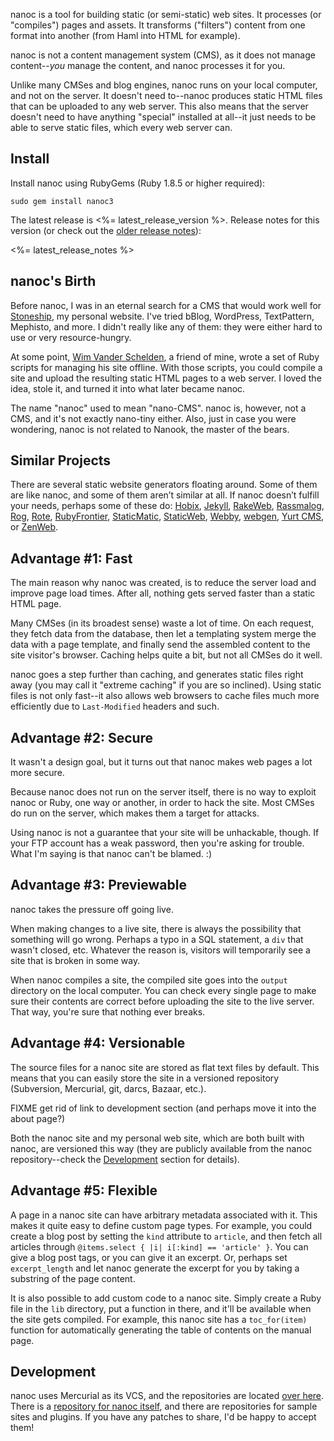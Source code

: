 nanoc is a tool for building static (or semi-static) web sites. It processes (or "compiles") pages and assets. It transforms ("filters") content from one format into another (from Haml into HTML for example).

nanoc is not a content management system (CMS), as it does not manage content--*you* manage the content, and nanoc processes it for you.

Unlike many CMSes and blog engines, nanoc runs on your local computer, and not on the server. It doesn't need to--nanoc produces static HTML files that can be uploaded to any web server. This also means that the server doesn't need to have anything "special" installed at all--it just needs to be able to serve static files, which every web server can.

Install
-------

Install nanoc using RubyGems (Ruby 1.8.5 or higher required):

	sudo gem install nanoc3

The latest release is <%= latest_release_version %>. Release notes for this version (or check out the [older release notes](/about/release-notes/)):

<%= latest_release_notes %>

nanoc's Birth
-------------

Before nanoc, I was in an eternal search for a CMS that would work well for [Stoneship](http://stoneship.org/), my personal website. I've tried bBlog, WordPress, TextPattern, Mephisto, and more. I didn't really like any of them: they were either hard to use or very resource-hungry.

At some point, [Wim Vander Schelden](http://fixnum.org/), a friend of mine, wrote a set of Ruby scripts for managing his site offline. With those scripts, you could compile a site and upload the resulting static HTML pages to a web server. I loved the idea, stole it, and turned it into what later became nanoc.

The name "nanoc" used to mean "nano-CMS". nanoc is, however, not a CMS, and it's not exactly nano-tiny either. Also, just in case you were wondering, nanoc is not related to Nanook, the master of the bears.

Similar Projects
----------------

There are several static website generators floating around. Some of them are like nanoc, and some of them aren’t similar at all. If nanoc doesn’t fulfill your needs, perhaps some of these do: [Hobix](http://hobix.com/), [Jekyll](http://github.com/mojombo/jekyll), [RakeWeb](http://rubyforge.org/projects/rakeweb/), [Rassmalog](http://rassmalog.rubyforge.org/), [Rog](http://rog.rubyforge.org/), [Rote](http://rote.rubyforge.org/), [RubyFrontier](http://www.apeth.com/RubyFrontierDocs/default.html), [StaticMatic](http://rubyforge.org/projects/staticmatic/), [StaticWeb](http://staticweb.rubyforge.org/), [Webby](http://webby.rubyforge.org/), [webgen](http://webgen.rubyforge.org/), [Yurt CMS](http://yurtcms.roberthahn.ca/), or [ZenWeb](http://www.zenspider.com/ZSS/Products/ZenWeb/).

Advantage #1: Fast
------------------

The main reason why nanoc was created, is to reduce the server load and improve page load times. After all, nothing gets served faster than a static HTML page.

Many CMSes (in its broadest sense) waste a lot of time. On each request, they fetch data from the database, then let a templating system merge the data with a page template, and finally send the assembled content to the site visitor's browser. Caching helps quite a bit, but not all CMSes do it well.

nanoc goes a step further than caching, and generates static files right away (you may call it "extreme caching" if you are so inclined). Using static files is not only fast--it also allows web browsers to cache files much more efficiently due to `Last-Modified` headers and such.

Advantage #2: Secure
--------------------

It wasn't a design goal, but it turns out that nanoc makes web pages a lot more secure.

Because nanoc does not run on the server itself, there is no way to exploit nanoc or Ruby, one way or another, in order to hack the site. Most CMSes do run on the server, which makes them a target for attacks.

Using nanoc is not a guarantee that your site will be unhackable, though. If your FTP account has a weak password, then you're asking for trouble. What I'm saying is that nanoc can't be blamed. :)

Advantage #3: Previewable
-------------------------

nanoc takes the pressure off going live.

When making changes to a live site, there is always the possibility that something will go wrong. Perhaps a typo in a SQL statement, a `div` that wasn't closed, etc. Whatever the reason is, visitors will temporarily see a site that is broken in some way.

When nanoc compiles a site, the compiled site goes into the `output` directory on the local computer. You can check every single page to make sure their contents are correct before uploading the site to the live server. That way, you're sure that nothing ever breaks.

Advantage #4: Versionable
-------------------------

The source files for a nanoc site are stored as flat text files by default. This means that you can easily store the site in a versioned repository (Subversion, Mercurial, git, darcs, Bazaar, etc.).

FIXME get rid of link to development section (and perhaps move it into the about page?)

Both the nanoc site and my personal web site, which are both built with nanoc, are versioned this way (they are publicly available from the nanoc repository--check the [Development](#development) section for details).

Advantage #5: Flexible
----------------------

A page in a nanoc site can have arbitrary metadata associated with it. This makes it quite easy to define custom page types. For example, you could create a blog post by setting the `kind` attribute to `article`, and then fetch all articles through `@items.select { |i| i[:kind] == 'article' }`. You can give a blog post tags, or you can give it an excerpt. Or, perhaps set `excerpt_length` and let nanoc generate the excerpt for you by taking a substring of the page content.

It is also possible to add custom code to a nanoc site. Simply create a Ruby file in the `lib` directory, put a function in there, and it'll be available when the site gets compiled. For example, this nanoc site has a `toc_for(item)` function for automatically generating the table of contents on the manual page.

Development
-----------

nanoc uses Mercurial as its VCS, and the repositories are located [over here](http://projects.stoneship.org/hg/). There is a [repository for nanoc itself](http://projects.stoneship.org/hg/nanoc), and there are repositories for sample sites and plugins. If you have any patches to share, I'd be happy to accept them!

